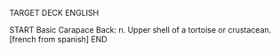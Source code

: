 TARGET DECK
ENGLISH

START
Basic
Carapace
Back: n. Upper shell of a tortoise or crustacean. [french from spanish]
END
